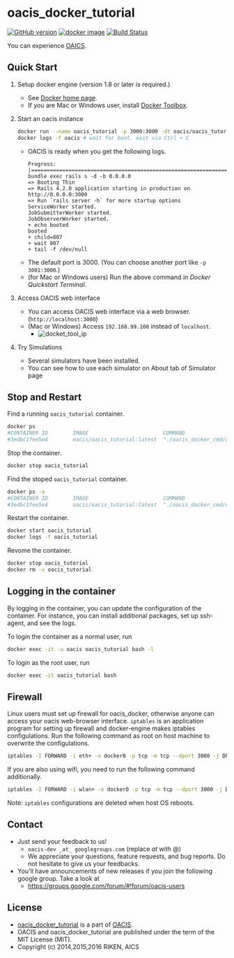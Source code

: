 # oacis_docker_tutorial

[![GitHub version](https://badge.fury.io/gh/crest-cassia%2Foacis_docker_tutorial.svg)](https://badge.fury.io/gh/crest-cassia%2Foacis_docker_tutorial)
[![docker image](http://img.shields.io/badge/docker_image-ready-brightgreen.svg)](https://hub.docker.com/r/oacis/oacis/)
[![Build Status](https://travis-ci.org/crest-cassia/oacis_docker_tutorial.svg?branch=develop)](https://travis-ci.org/crest-cassia/oacis_docker_tutorial)

You can experience [OAICS](https://github.com/crest-cassia/oacis).

## Quick Start

1. Setup docker engine (version 1.8 or later is required.)

    - See [Docker home page](https://www.docker.com/).
    - If you are Mac or Windows user, install [Docker Toolbox](https://www.docker.com/toolbox).

2. Start an oacis instance
    ```sh
    docker run --name oacis_tutorial -p 3000:3000 -dt oacis/oacis_tutorial
    docker logs -f oacis # wait for boot. exit via Ctrl + C
    ```
    - OACIS is ready when you get the following logs.
        ```
        Progress: |====================================================================|
        bundle exec rails s -d -b 0.0.0.0
        => Booting Thin
        => Rails 4.2.0 application starting in production on http://0.0.0.0:3000
        => Run `rails server -h` for more startup options
        ServiceWorker started.
        JobSubmitterWorker started.
        JobObserverWorker started.
        + echo booted
        booted
        + child=807
        + wait 807
        + tail -f /dev/null
        ```
    - The default port is 3000. (You can choose another port like `-p 3001:3000`.)
    - (for Mac or Windows users) Run the above command in *Docker Quickstart Terminal*.

3. Access OACIS web interface

    - You can access OACIS web interface via a web browser.(`http://localhost:3000`)
    - (Mac or Windows) Access `192.168.99.100` instead of `localhost`.
        - ![docket_tool_ip](https://github.com/crest-cassia/oacis_docker/wiki/images/docker_tool_ip.png)

4. Try Simulations

    - Several simulators have been installed.
    - You can see how to use each simulator on About tab of Simulator page

## Stop and Restart

Find a running `oacis_tutorial` container.
```sh
docker ps
#CONTAINER ID        IMAGE                        COMMAND                        CREATED         STATUS        PORTS                        NAMES
#3edbc17ee5e4        oacis/oacis_tutorial:latest  "./oacis_docker_cmd/o"         1 days ago      Up 23 hours   0.0.0.0:3000->3000/tcp       oacis_tutorial
```

Stop the container.
```sh
docker stop oacis_tutorial
```

Find the stoped `oacis_tutorial` container.
```sh
docker ps -a
#CONTAINER ID        IMAGE                        COMMAND                        CREATED         STATUS                  PORTS                        NAMES
#3edbc17ee5e4        oacis/oacis_tutorial:latest  "./oacis_docker_cmd/o"         1 days ago      Exited (0) 1 week ago   0.0.0.0:3000->3000/tcp       oacis_tutorial
```

Restart the container.
```sh
docker start oacis_tutorial
docker logs -f oacis_tutorial
```

Revome the container.
```sh
docker stop oacis_tutorial
docker rm -v oacis_tutorial
```

## Logging in the container

By logging in the container, you can update the configuration of the container.
For instance, you can install additional packages, set up ssh-agent, and see the logs.

To login the container as a normal user, run

```sh
docker exec -it -u oacis oacis_tutorial bash -l
```

To login as the root user, run

```sh
docker exec -it oacis_tutorial bash
```

## Firewall

Linux users must set up firewall for oacis_docker, otherwise anyone can access your oacis web-browser interface.
`iptables` is an application program for setting up firewall and docker-engine makes iptables configulations.
Run the following command as root on host machine to overwrite the configulations.

```sh
iptables -I FORWARD -i eth+ -o docker0 -p tcp -m tcp --dport 3000 -j DROP
```

If you are also using wifi, you need to run the following command additionally.

```sh
iptables -I FORWARD -i wlan+ -o docker0 -p tcp -m tcp --dport 3000 -j DROP
```

Note: `iptables` configurations are deleted when host OS reboots.

## Contact

- Just send your feedback to us!
    - `oacis-dev _at_ googlegroups.com` (replace _at_ with @)
    - We appreciate your questions, feature requests, and bug reports. Do not hesitate to give us your feedbacks.
- You'll have announcements of new releases if you join the following google group. Take a look at
    - https://groups.google.com/forum/#!forum/oacis-users

## License

  - [oacis_docker_tutorial](https://github.com/crest-cassia/oacis_docker_tutorial) is a part of [OACIS](https://github.com/crest-cassia/oacis).
  - OACIS and oacis_docker_tutorial are published under the term of the MIT License (MIT).
  - Copyright (c) 2014,2015,2016 RIKEN, AICS


